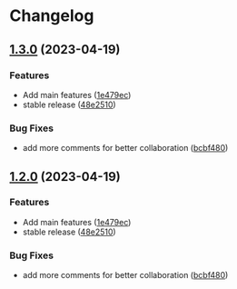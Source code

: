 # Changelog


## [1.3.0](https://github.com/soberhacker/obsidian-telegram-sync/compare/v1.2.0...1.3.0) (2023-04-19)


### Features

* Add main features ([1e479ec](https://github.com/soberhacker/obsidian-telegram-sync/commit/1e479ecffb9b4a9ad3414405e887c551cdffc67e))
* stable release ([48e2510](https://github.com/soberhacker/obsidian-telegram-sync/commit/48e2510c9dfb15229d20597e4bffc4698406f889))


### Bug Fixes

* add more comments for better collaboration ([bcbf480](https://github.com/soberhacker/obsidian-telegram-sync/commit/bcbf48064122c734d3383d327709b682fa907847))

## [1.2.0](https://github.com/soberhacker/obsidian-telegram-sync/compare/v1.1.0...1.2.0) (2023-04-19)


### Features

* Add main features ([1e479ec](https://github.com/soberhacker/obsidian-telegram-sync/commit/1e479ecffb9b4a9ad3414405e887c551cdffc67e))
* stable release ([48e2510](https://github.com/soberhacker/obsidian-telegram-sync/commit/48e2510c9dfb15229d20597e4bffc4698406f889))


### Bug Fixes

* add more comments for better collaboration ([bcbf480](https://github.com/soberhacker/obsidian-telegram-sync/commit/bcbf48064122c734d3383d327709b682fa907847))
